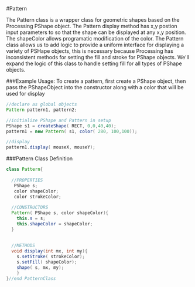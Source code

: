 #Pattern

The Pattern class is a wrapper class for geometric shapes based on the Processing PShape object. The Pattern display method has x,y postion input parameters to so that the shape can be displayed at any x,y position.  The shapeColor allows programatic modification of the color. The Pattern class allows us to add logic to provide a uniform interface for displaying a variety of PSHape objects, this is necessary because Processing has inconsistent methods for setting the fill and stroke for PShape objects.  We'll expand the logic of this class to handle setting fill for all types of PShape objects.

###Example Usage:
To create a pattern, first create a PShape object, then pass the PShapeObject into the constructor along with a color that will be used for display


```java
//declare as global objects
Pattern pattern1, pattern2;

//initialize PShape and Pattern in setup
PShape s1 = createShape( RECT, 0,0,40,40);
pattern1 = new Pattern( s1, color( 280, 100,100));

//display 
pattern1.display( mouseX, mouseY);
```

###Pattern Class Definition

```java
class Pattern{
  
  //PROPERTIES
   PShape s;
   color shapeColor;
   color strokeColor;
  
  //CONSTRUCTORS
  Pattern( PShape s, color shapeColor){
    this.s = s;
    this.shapeColor = shapeColor;
  }
  
  
  //METHODS
  void display(int mx, int my){
    s.setStroke( strokeColor);
    s.setFill( shapeColor);
    shape( s, mx, my);
    } 
}//end PatternClass
```

